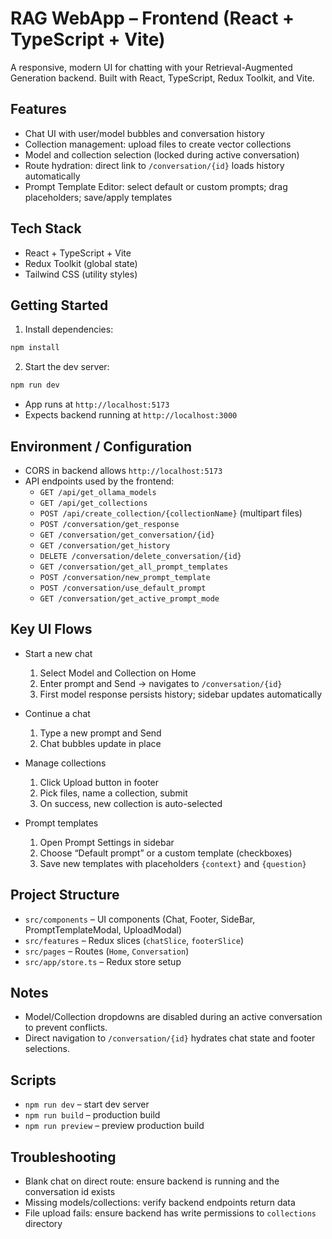 # RAG WebApp – Frontend (React + TypeScript + Vite)

A responsive, modern UI for chatting with your Retrieval-Augmented Generation backend. Built with React, TypeScript, Redux Toolkit, and Vite.

## Features

- Chat UI with user/model bubbles and conversation history
- Collection management: upload files to create vector collections
- Model and collection selection (locked during active conversation)
- Route hydration: direct link to `/conversation/{id}` loads history automatically
- Prompt Template Editor: select default or custom prompts; drag placeholders; save/apply templates

## Tech Stack

- React + TypeScript + Vite
- Redux Toolkit (global state)
- Tailwind CSS (utility styles)

## Getting Started

1) Install dependencies:

```bash
npm install
```

2) Start the dev server:

```bash
npm run dev
```

- App runs at `http://localhost:5173`
- Expects backend running at `http://localhost:3000`

## Environment / Configuration

- CORS in backend allows `http://localhost:5173`
- API endpoints used by the frontend:
  - `GET /api/get_ollama_models`
  - `GET /api/get_collections`
  - `POST /api/create_collection/{collectionName}` (multipart files)
  - `POST /conversation/get_response`
  - `GET /conversation/get_conversation/{id}`
  - `GET /conversation/get_history`
  - `DELETE /conversation/delete_conversation/{id}`
  - `GET /conversation/get_all_prompt_templates`
  - `POST /conversation/new_prompt_template`
  - `POST /conversation/use_default_prompt`
  - `GET /conversation/get_active_prompt_mode`

## Key UI Flows

- Start a new chat
  1. Select Model and Collection on Home
  2. Enter prompt and Send → navigates to `/conversation/{id}`
  3. First model response persists history; sidebar updates automatically

- Continue a chat
  1. Type a new prompt and Send
  2. Chat bubbles update in place

- Manage collections
  1. Click Upload button in footer
  2. Pick files, name a collection, submit
  3. On success, new collection is auto-selected

- Prompt templates
  1. Open Prompt Settings in sidebar
  2. Choose “Default prompt” or a custom template (checkboxes)
  3. Save new templates with placeholders `{context}` and `{question}`

## Project Structure

- `src/components` – UI components (Chat, Footer, SideBar, PromptTemplateModal, UploadModal)
- `src/features` – Redux slices (`chatSlice`, `footerSlice`)
- `src/pages` – Routes (`Home`, `Conversation`)
- `src/app/store.ts` – Redux store setup

## Notes

- Model/Collection dropdowns are disabled during an active conversation to prevent conflicts.
- Direct navigation to `/conversation/{id}` hydrates chat state and footer selections.

## Scripts

- `npm run dev` – start dev server
- `npm run build` – production build
- `npm run preview` – preview production build

## Troubleshooting

- Blank chat on direct route: ensure backend is running and the conversation id exists
- Missing models/collections: verify backend endpoints return data
- File upload fails: ensure backend has write permissions to `collections` directory
